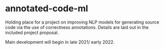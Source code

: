 # annotated-code-ml

Holding place for a project on improving NLP models for generating source code via the use of correctness annotations. Details are
laid out in the included project proposal.

Main development will begin in late 2021/ early 2022.
